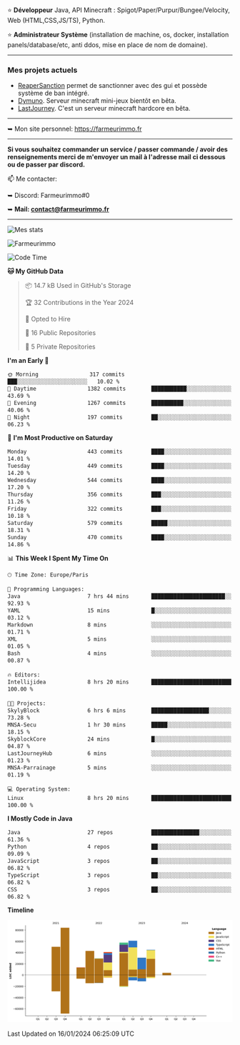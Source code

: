 ⭐ **Développeur** Java, API Minecraft : Spigot/Paper/Purpur/Bungee/Velocity, Web (HTML,CSS,JS/TS), Python.

⭐ **Administrateur Système** (installation de machine, os, docker, installation panels/database/etc, anti ddos, mise en place de nom de domaine).

---

### Mes projets actuels
- [ReaperSanction](https://www.spigotmc.org/resources/reapersanction.89580/) permet de sanctionner avec des gui et possède système de ban intégré.
- [Dymuno](https://discord.gg/dymuno-community-986460742293282886). Serveur minecraft mini-jeux bientôt en bêta.
- [LastJourney](https://lastjourney.fr). C'est un serveur minecraft hardcore en bêta.

---

➥ Mon site personnel: https://farmeurimmo.fr

---

**Si vous souhaitez commander un service / passer commande / avoir des renseignements merci de m'envoyer un mail à l'adresse mail ci dessous ou de passer par discord.**

📫 Me contacter:
 
   ➥ Discord: Farmeurimmo#0
   
   ➥ **Mail: contact@farmeurimmo.fr**

---

![Mes stats](https://github-readme-stats.farmeurimmo.fr/api?username=Farmeurimmo&count_private=true&show_icons=true&theme=radical)

<img src="https://komarev.com/ghpvc/?username=Farmeurimmo" alt="Farmeurimmo" />

<!--START_SECTION:waka-->
![Code Time](http://img.shields.io/badge/Code%20Time-1%2C117%20hrs%2053%20mins-blue)

**🐱 My GitHub Data** 

> 📦 14.7 kB Used in GitHub's Storage 
 > 
> 🏆 32 Contributions in the Year 2024
 > 
> 💼 Opted to Hire
 > 
> 📜 16 Public Repositories 
 > 
> 🔑 5 Private Repositories 
 > 
**I'm an Early 🐤** 

```text
🌞 Morning                317 commits         ███░░░░░░░░░░░░░░░░░░░░░░   10.02 % 
🌆 Daytime                1382 commits        ███████████░░░░░░░░░░░░░░   43.69 % 
🌃 Evening                1267 commits        ██████████░░░░░░░░░░░░░░░   40.06 % 
🌙 Night                  197 commits         ██░░░░░░░░░░░░░░░░░░░░░░░   06.23 % 
```
📅 **I'm Most Productive on Saturday** 

```text
Monday                   443 commits         ████░░░░░░░░░░░░░░░░░░░░░   14.01 % 
Tuesday                  449 commits         ████░░░░░░░░░░░░░░░░░░░░░   14.20 % 
Wednesday                544 commits         ████░░░░░░░░░░░░░░░░░░░░░   17.20 % 
Thursday                 356 commits         ███░░░░░░░░░░░░░░░░░░░░░░   11.26 % 
Friday                   322 commits         ███░░░░░░░░░░░░░░░░░░░░░░   10.18 % 
Saturday                 579 commits         █████░░░░░░░░░░░░░░░░░░░░   18.31 % 
Sunday                   470 commits         ████░░░░░░░░░░░░░░░░░░░░░   14.86 % 
```


📊 **This Week I Spent My Time On** 

```text
🕑︎ Time Zone: Europe/Paris

💬 Programming Languages: 
Java                     7 hrs 44 mins       ███████████████████████░░   92.93 % 
YAML                     15 mins             █░░░░░░░░░░░░░░░░░░░░░░░░   03.12 % 
Markdown                 8 mins              ░░░░░░░░░░░░░░░░░░░░░░░░░   01.71 % 
XML                      5 mins              ░░░░░░░░░░░░░░░░░░░░░░░░░   01.05 % 
Bash                     4 mins              ░░░░░░░░░░░░░░░░░░░░░░░░░   00.87 % 

🔥 Editors: 
Intellijidea             8 hrs 20 mins       █████████████████████████   100.00 % 

🐱‍💻 Projects: 
SkylyBlock               6 hrs 6 mins        ██████████████████░░░░░░░   73.28 % 
MNSA-Secu                1 hr 30 mins        █████░░░░░░░░░░░░░░░░░░░░   18.15 % 
SkyblockCore             24 mins             █░░░░░░░░░░░░░░░░░░░░░░░░   04.87 % 
LastJourneyHub           6 mins              ░░░░░░░░░░░░░░░░░░░░░░░░░   01.23 % 
MNSA-Parrainage          5 mins              ░░░░░░░░░░░░░░░░░░░░░░░░░   01.19 % 

💻 Operating System: 
Linux                    8 hrs 20 mins       █████████████████████████   100.00 % 
```

**I Mostly Code in Java** 

```text
Java                     27 repos            ███████████████░░░░░░░░░░   61.36 % 
Python                   4 repos             ██░░░░░░░░░░░░░░░░░░░░░░░   09.09 % 
JavaScript               3 repos             ██░░░░░░░░░░░░░░░░░░░░░░░   06.82 % 
TypeScript               3 repos             ██░░░░░░░░░░░░░░░░░░░░░░░   06.82 % 
CSS                      3 repos             ██░░░░░░░░░░░░░░░░░░░░░░░   06.82 % 
```



**Timeline**

![Lines of Code chart](https://raw.githubusercontent.com/Farmeurimmo/Farmeurimmo/main/assets/bar_graph.png)


 Last Updated on 16/01/2024 06:25:09 UTC
<!--END_SECTION:waka-->
